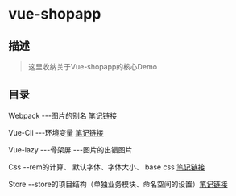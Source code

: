# vue-shopapp

## 描述
> 这里收纳关于Vue-shopapp的核心Demo

## 目录

Webpack
---图片的别名  [笔记链接](http://note.youdao.com/noteshare?id=39cde6211c24d4a7a7f143c8c49ce40a)

Vue-Cli
---环境变量 [笔记链接](http://note.youdao.com/noteshare?id=eff1580fb903942f0e4b3919b09a566d)

Vue-lazy
---骨架屏
---图片的出错图片

Css
--rem的计算、 默认字体、字体大小、 base css [笔记链接](http://note.youdao.com/noteshare?id=7f81b598d9a60171d31a3da452409d09)

Store
--store的项目结构（单独业务模块、命名空间的设置）[笔记链接](http://note.youdao.com/noteshare?id=fe031f84bfe81908f42d1f6c41ce9fdf)

